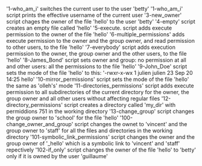 '1-who_am_i' switches the current user to the user 'betty'
'1-who_am_i' script prints the effective username of the current user
'3-new_owner' script chages the owner of the file 'hello' to the user 'betty'
'4-empty' script creates an empty file called 'hello'
'5-execute. script adds execute permission to the owner of the file 'hello'
'6-multiple_permissions' adds execute permission to the owner and the group owner, and read permission to other users, to the file 'hello'
'7-everybody' script adds execution permission to the owner, the group owner and the other users, to the file 'hello'
'8-James_Bond' script sets owner and group: no permission at all and other users: all the permissions to the file 'hello'
'9-John_Doe' script sets the mode of the file 'hello' to this: '-rwxr-x-wx 1 julien julien 23 Sep 20 14:25 hello'
'10-mirror_permissions' script sets the mode of the file 'hello' the same as 'olleh's' mode
'11-directories_permissions' script adds execute permission to all subdirectories of the current directory for the owner, the group owner and all other users without affecting regular files
'12-directory_permissions' script creates a directory called 'my_dir' with permiddions 751 in the working directory
'13-change_group' script changes the group owner to 'school' for the file 'hello'
'100-change_owner_and_group' script changes the ownet to 'vincent' and the group owner to 'staff' for all the files and directories in the working directory
'101-symbolic_link_permissions' script changes the owner and the group owner of '_hello' which is a symbolic link to 'vincent' and 'staff' repectively
'102-if_only' script changes the owner of the file 'hello' to 'betty' only if it is owned by the user 'guillaume'

